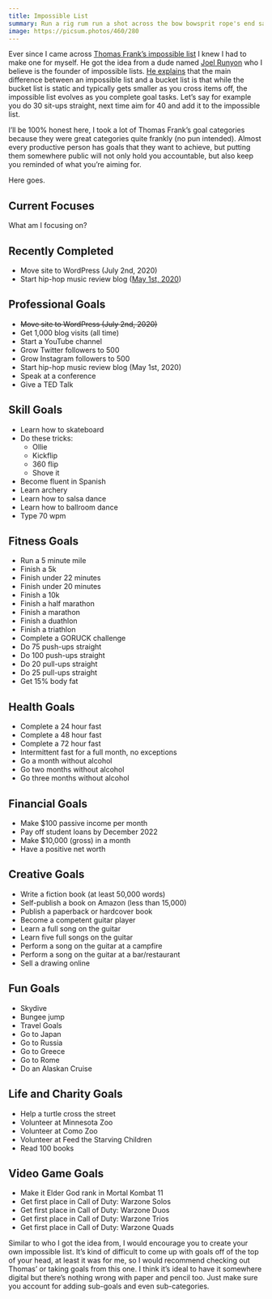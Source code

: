 ```yaml
---
title: Impossible List
summary: Run a rig rum run a shot across the bow bowsprit rope's end salmagundi lateen sail reef mutiny killick.
image: https://picsum.photos/460/280
---
```


Ever since I came across <a href="https://www.google.com" target="_blank">Thomas Frank’s impossible list</a> I knew I had to make one for myself. He got the idea from a dude named <a href="https://impossiblehq.com/impossible-list/" target="_blank">Joel Runyon</a> who I believe is the founder of impossible lists. <a href="https://impossiblehq.com/the-impossible-list-is-not-a-bucket-list/" target="_blank">He explains</a> that the main difference between an impossible list and a bucket list is that while the bucket list is static and typically gets smaller as you cross items off, the impossible list evolves as you complete goal tasks. Let’s say for example you do 30 sit-ups straight, next time aim for 40 and add it to the impossible list.

I’ll be 100% honest here, I took a lot of Thomas Frank’s goal categories because they were great categories quite frankly (no pun intended). Almost every productive person has goals that they want to achieve, but putting them somewhere public will not only hold you accountable, but also keep you reminded of what you’re aiming for.

Here goes.

## Current Focuses

What am I focusing on?

## Recently Completed

- Move site to WordPress (July 2nd, 2020)
- Start hip-hop music review blog ([May 1st, 2020](https://hiphopseason.com/))

## Professional Goals

- ~~Move site to WordPress (July 2nd, 2020)~~
- Get 1,000 blog visits (all time)
- Start a YouTube channel
- Grow Twitter followers to 500
- Grow Instagram followers to 500
- Start hip-hop music review blog (May 1st, 2020)
- Speak at a conference
- Give a TED Talk

## Skill Goals

- Learn how to skateboard
- Do these tricks:
  - Ollie
  - Kickflip
  - 360 flip
  - Shove it
- Become fluent in Spanish
- Learn archery
- Learn how to salsa dance
- Learn how to ballroom dance
- Type 70 wpm

## Fitness Goals

- Run a 5 minute mile
- Finish a 5k
- Finish under 22 minutes
- Finish under 20 minutes
- Finish a 10k
- Finish a half marathon
- Finish a marathon
- Finish a duathlon
- Finish a triathlon
- Complete a GORUCK challenge
- Do 75 push-ups straight
- Do 100 push-ups straight
- Do 20 pull-ups straight
- Do 25 pull-ups straight
- Get 15% body fat

## Health Goals

- Complete a 24 hour fast
- Complete a 48 hour fast
- Complete a 72 hour fast
- Intermittent fast for a full month, no exceptions
- Go a month without alcohol
- Go two months without alcohol
- Go three months without alcohol

## Financial Goals

- Make $100 passive income per month
- Pay off student loans by December 2022
- Make $10,000 (gross) in a month
- Have a positive net worth

## Creative Goals

- Write a fiction book (at least 50,000 words)
- Self-publish a book on Amazon (less than 15,000)
- Publish a paperback or hardcover book
- Become a competent guitar player
- Learn a full song on the guitar
- Learn five full songs on the guitar
- Perform a song on the guitar at a campfire
- Perform a song on the guitar at a bar/restaurant
- Sell a drawing online

## Fun Goals

- Skydive
- Bungee jump
- Travel Goals
- Go to Japan
- Go to Russia
- Go to Greece
- Go to Rome
- Do an Alaskan Cruise

## Life and Charity Goals

- Help a turtle cross the street
- Volunteer at Minnesota Zoo
- Volunteer at Como Zoo
- Volunteer at Feed the Starving Children
- Read 100 books

## Video Game Goals

- Make it Elder God rank in Mortal Kombat 11
- Get first place in Call of Duty: Warzone Solos
- Get first place in Call of Duty: Warzone Duos
- Get first place in Call of Duty: Warzone Trios
- Get first place in Call of Duty: Warzone Quads

Similar to who I got the idea from, I would encourage you to create your own impossible list. It’s kind of difficult to come up with goals off of the top of your head, at least it was for me, so I would recommend checking out Thomas’ or taking goals from this one. I think it’s ideal to have it somewhere digital but there’s nothing wrong with paper and pencil too. Just make sure you account for adding sub-goals and even sub-categories.
